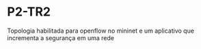 # P2-TR2
Topologia habilitada para openflow no mininet e um aplicativo que incrementa a segurança em uma rede
